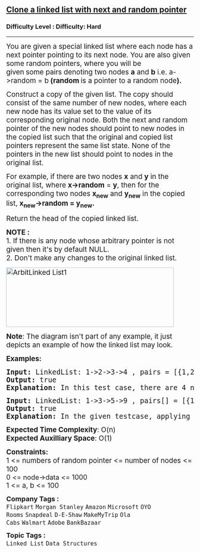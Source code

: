 <h2><a href="https://www.geeksforgeeks.org/problems/clone-a-linked-list-with-next-and-random-pointer/1">Clone a linked list with next and random pointer</a></h2><h3>Difficulty Level : Difficulty: Hard</h3><hr><div class="problems_problem_content__Xm_eO" bis_skin_checked="1"><p><span style="font-size: 14pt;">You are given a special linked list where each node has a next pointer pointing to its next node. You are also given some random pointers, where you will be given<strong>&nbsp;</strong>some&nbsp;pairs denoting two nodes&nbsp;<strong>a</strong>&nbsp;and&nbsp;<strong>b</strong> i.e. a-&gt;random = b<strong>&nbsp;</strong><strong>(</strong><strong>random</strong><strong>&nbsp;</strong>is a pointer to a random node<strong>).</strong></span></p>
<p><span style="font-size: 14pt;">Construct a copy of the given list. The copy should consist of the same number of new nodes, where each new node has its value set to the value of its corresponding original node. Both the next and random pointer of the new nodes should point to new nodes in the copied list such that the original and copied list pointers represent the same list state. None of the pointers in the new list should point to nodes in the original list.</span></p>
<p><span style="font-size: 14pt;">For example, if there are two nodes&nbsp;<strong>x</strong>&nbsp;and&nbsp;<strong>y</strong>&nbsp;in the original list, where&nbsp;<strong>x-&gt;random</strong> = <strong>y</strong>, then for the corresponding two nodes&nbsp;<strong>x<sub>new</sub></strong>&nbsp;and&nbsp;<strong>y<sub>new</sub></strong>&nbsp;in the copied list,&nbsp;<strong>x<sub>new</sub>-&gt;</strong><strong>random</strong><strong> = y<sub>new</sub>.</strong></span></p>
<p><span style="font-size: 14pt;">Return the head of the copied linked list.</span></p>
<p><span style="font-size: 14pt;"><strong>NOTE :&nbsp;</strong><br>1. If there is any node whose arbitrary pointer is not given then it's by default NULL.&nbsp;<br>2. Don't make any changes to the original linked list.</span></p>
<p><span style="font-size: 14pt;"><img class="aligncenter size-full wp-image-1254" style="height: 160px; width: 450px;" title="ArbitLinked List1" src="https://contribute.geeksforgeeks.org/wp-content/uploads/clone.jpg" alt="ArbitLinked List1"></span></p>
<p><span style="font-size: 14pt;"><strong>Note</strong>: The diagram isn't part of any example, it just depicts an example of how the linked list may look.</span></p>
<p><span style="font-size: 14pt;"><strong>Examples:</strong></span></p>
<pre><span style="font-size: 14pt;"><strong>Input: </strong>LinkedList: 1-&gt;2-&gt;3-&gt;4 , pairs = [{1,2},{2,4}]
<strong>Output: </strong>true<strong>
Explanation: </strong>In this test case, there are 4 nodes in linked list.&nbsp; Among these 4 nodes,&nbsp; 2 nodes have arbitrary pointer set, rest two nodes have arbitrary pointer as NULL. Second line tells us the value of four nodes. The third line gives the information about arbitrary pointers. The first node arbitrary pointer is set to node 2.&nbsp; The second node arbitrary pointer is set to node 4.
</span></pre>
<pre><span style="font-size: 14pt;"><strong>Input: </strong>LinkedList: 1-&gt;3-&gt;5-&gt;9 , pairs[] = [{1,1},{3,4}]
<strong>Output: </strong>true<strong>
Explanation: </strong>In the given testcase, applying the method as stated in the above example, the output will be 1.
</span></pre>
<p><span style="font-size: 14pt;"><strong>Expected Time Complexity</strong>: O(n)<br><strong>Expected Auxilliary Space</strong>: O(1)</span></p>
<p><span style="font-size: 14pt;"><strong>Constraints:</strong><br>1 &lt;=&nbsp;numbers of random pointer &lt;=&nbsp;number of nodes &lt;= 100<br><span style="font-size: 18px;">0 &lt;= node-&gt;data &lt;= 1000</span><br></span><span style="font-size: 14pt;">1 &lt;= a, b &lt;= 100</span></p></div><p><span style=font-size:18px><strong>Company Tags : </strong><br><code>Flipkart</code>&nbsp;<code>Morgan Stanley</code>&nbsp;<code>Amazon</code>&nbsp;<code>Microsoft</code>&nbsp;<code>OYO Rooms</code>&nbsp;<code>Snapdeal</code>&nbsp;<code>D-E-Shaw</code>&nbsp;<code>MakeMyTrip</code>&nbsp;<code>Ola Cabs</code>&nbsp;<code>Walmart</code>&nbsp;<code>Adobe</code>&nbsp;<code>BankBazaar</code>&nbsp;<br><p><span style=font-size:18px><strong>Topic Tags : </strong><br><code>Linked List</code>&nbsp;<code>Data Structures</code>&nbsp;